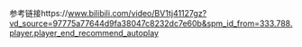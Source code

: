 参考链接https://www.bilibili.com/video/BV1tj41127gz?vd_source=97775a77644d9fa38047c8232dc7e60b&spm_id_from=333.788.player.player_end_recommend_autoplay

